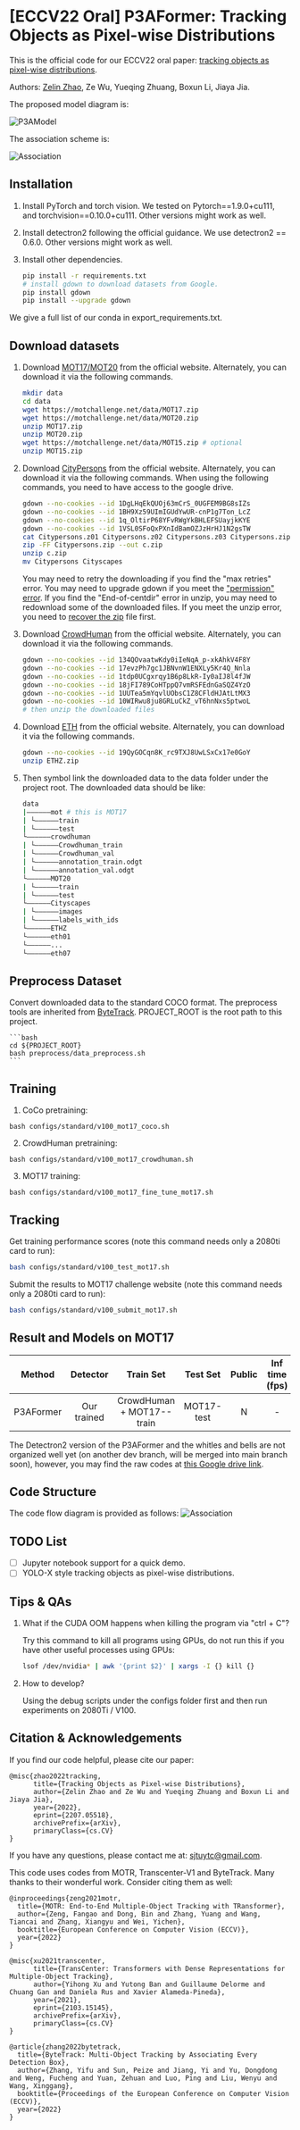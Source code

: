 # [ECCV22 Oral] P3AFormer: Tracking Objects as Pixel-wise Distributions

This is the official code for our ECCV22 oral paper: <a href="https://arxiv.org/abs/2207.05518" target="_blank">tracking objects as pixel-wise distributions</a>.

Authors: [Zelin Zhao](https://sjtuytc.github.io/), Ze Wu, Yueqing Zhuang, Boxun Li, Jiaya Jia.

The proposed model diagram is:

![P3AModel](figs/P3AFormerModel_v12.png "This is P3A Model Diagram")

The association scheme is:

![Association](figs/pixelwise_association_v8.png "This is P3AFormer association scheme")

## Installation

1. Install PyTorch and torch vision. We tested on Pytorch==1.9.0+cu111, and torchvision==0.10.0+cu111. Other versions might work as well.
2. Install detectron2 following the official guidance. We use detectron2 == 0.6.0. Other versions might work as well.
3. Install other dependencies.

   ```bash
   pip install -r requirements.txt
   # install gdown to download datasets from Google.
   pip install gdown
   pip install --upgrade gdown
   ```
We give a full list of our conda in export_requirements.txt.

## Download datasets

1. Download [MOT17/MOT20](https://motchallenge.net/) from the official website. Alternately, you can download it via the following commands.

   ```bash
   mkdir data
   cd data
   wget https://motchallenge.net/data/MOT17.zip
   wget https://motchallenge.net/data/MOT20.zip
   unzip MOT17.zip
   unzip MOT20.zip
   wget https://motchallenge.net/data/MOT15.zip # optional
   unzip MOT15.zip 
   ```

2. Download [CityPersons](https://github.com/Zhongdao/Towards-Realtime-MOT/blob/master/DATASET_ZOO.md) from the official website. Alternately, you can download it via the following commands. When using the following commands, you need to have access to the google drive.

   ```bash
   gdown --no-cookies --id 1DgLHqEkQUOj63mCrS_0UGFEM9BG8sIZs
   gdown --no-cookies --id 1BH9Xz59UImIGUdYwUR-cnP1g7Ton_LcZ
   gdown --no-cookies --id 1q_OltirP68YFvRWgYkBHLEFSUayjkKYE
   gdown --no-cookies --id 1VSL0SFoQxPXnIdBamOZJzHrHJ1N2gsTW
   cat Citypersons.z01 Citypersons.z02 Citypersons.z03 Citypersons.zip > c.zip
   zip -FF Citypersons.zip --out c.zip
   unzip c.zip
   mv Citypersons Cityscapes
   ```

   You may need to retry the downloading if you find the "max retries" error. You may need to upgrade gdown if you meet the ["permission" error](https://github.com/wkentaro/gdown/issues/43). If you find the "End-of-centdir" error in unzip, you may need to redownload some of the downloaded files. If you meet the unzip error, you need to [recover the zip](https://github.com/Zhongdao/Towards-Realtime-MOT/issues/143) file first.

3. Download [CrowdHuman](https://www.crowdhuman.org/) from the official website. Alternately, you can download it via the following commands.

   ```bash
   gdown --no-cookies --id 134QOvaatwKdy0iIeNqA_p-xkAhkV4F8Y
   gdown --no-cookies --id 17evzPh7gc1JBNvnW1ENXLy5Kr4Q_Nnla
   gdown --no-cookies --id 1tdp0UCgxrqy1B6p8LkR-Iy0aIJ8l4fJW
   gdown --no-cookies --id 18jFI789CoHTppQ7vmRSFEdnGaSQZ4YzO
   gdown --no-cookies --id 1UUTea5mYqvlUObsC1Z8CFldHJAtLtMX3
   gdown --no-cookies --id 10WIRwu8ju8GRLuCkZ_vT6hnNxs5ptwoL
   # then unzip the downloaded files
   ```

4. Download [ETH](https://drive.google.com/file/d/19QyGOCqn8K_rc9TXJ8UwLSxCx17e0GoY/view?usp=sharing) from the official website. Alternately, you can download it via the following commands.

   ```bash
   gdown --no-cookies --id 19QyGOCqn8K_rc9TXJ8UwLSxCx17e0GoY
   unzip ETHZ.zip
   ```

5. Then symbol link the downloaded data to the data folder under the project root. The downloaded data should be like:

   ```bash
   data
   |——————mot # this is MOT17
   | └——————train
   | └——————test
   └——————crowdhuman
   | └——————Crowdhuman_train
   | └——————Crowdhuman_val
   | └——————annotation_train.odgt
   | └——————annotation_val.odgt
   └——————MOT20
   | └——————train
   | └——————test
   └——————Cityscapes
   | └——————images
   | └——————labels_with_ids
   └——————ETHZ
   └——————eth01
   └——————...
   └——————eth07
   ```

## Preprocess Dataset

Convert downloaded data to the standard COCO format. The preprocess tools are inherited from [ByteTrack](https://github.com/ifzhang/ByteTrack/tree/main/tools). PROJECT_ROOT is the root path to this project.

    ```bash
    cd ${PROJECT_ROOT}
    bash preprocess/data_preprocess.sh
    ```

## Training
1. CoCo pretraining:
```
bash configs/standard/v100_mot17_coco.sh
```

2. CrowdHuman pretraining:
```
bash configs/standard/v100_mot17_crowdhuman.sh
```

3. MOT17 training:
```
bash configs/standard/v100_mot17_fine_tune_mot17.sh
```

## Tracking
Get training performance scores (note this command needs only a 2080ti card to run):
```bash
bash configs/standard/v100_test_mot17.sh
```

Submit the results to MOT17 challenge website (note this command needs only a 2080ti card to run):
```bash
bash configs/standard/v100_submit_mot17.sh
```

## Result and Models on MOT17


|  Method   | Detector |           Train Set           |    Test Set    | Public | Inf time (fps) | HOTA | MOTA | IDF1 |  FP   |  FN   | IDSw. |                            Config                            |                                                                                                                                                           Download                                                                                                                                                           |
| :-------: | :------: | :---------------------------: | :------------: | :----: | :------------: | :--: | :--: | :--: | :---: | :---: | :---: | :----------------------------------------------------------: | :--------------------------------------------------------------------------------------------------------------------------------------------------------------------------------------------------------------------------------------------------------------------------------------------------------------------------: |
| P3AFormer | Our trained  | CrowdHuman + MOT17--train | MOT17-test |   N    |       -        | 55.9 | 69.3 | 68.9 | 19,275 | 151,200 |  2904  | [config](configs/standard/v100_mot17_coco.sh) | [model](https://drive.google.com/file/d/1ieM8Z-Ey5nb9hiFGHr0mX6jk_jveGvDe/view?usp=sharing)/[submission](https://drive.google.com/drive/folders/1DzmY_xgqu9KPRl19DxYPgFAhI4IZ-sn4?usp=sharing) |

The Detectron2 version of the P3AFormer and the whitles and bells are not organized well yet (on another dev branch, will be merged into main branch soon), however, you may find the raw codes at [this Google drive link](https://drive.google.com/file/d/18NhDIvBNKyRFQYRdEKZkMO0m1hvNyt8L/view?usp=sharing).

## Code Structure

The code flow diagram is provided as follows:
![Association](figs/model_mind_flow.png "This is model diagram of P3AFormer.")

## TODO List

- [ ] Jupyter notebook support for a quick demo.  
- [ ] YOLO-X style tracking objects as pixel-wise distributions.  

## Tips & QAs
1. What if the CUDA OOM happens when killing the program via "ctrl + C"?
   
   Try this command to kill all programs using GPUs, do not run this if you have other useful processes using GPUs:
   ```bash
   lsof /dev/nvidia* | awk '{print $2}' | xargs -I {} kill {}
   ```

2. How to develop?
   
   Using the debug scripts under the configs folder first and then run experiments on 2080Ti / V100.


## Citation & Acknowledgements

If you find our code helpful, please cite our paper:
```
@misc{zhao2022tracking,
      title={Tracking Objects as Pixel-wise Distributions}, 
      author={Zelin Zhao and Ze Wu and Yueqing Zhuang and Boxun Li and Jiaya Jia},
      year={2022},
      eprint={2207.05518},
      archivePrefix={arXiv},
      primaryClass={cs.CV}
}
```
If you have any questions, please contact me at: sjtuytc@gmail.com.


This code uses codes from MOTR, Transcenter-V1 and ByteTrack. Many thanks to their wonderful work. Consider citing them as well:

```
@inproceedings{zeng2021motr,
  title={MOTR: End-to-End Multiple-Object Tracking with TRansformer},
  author={Zeng, Fangao and Dong, Bin and Zhang, Yuang and Wang, Tiancai and Zhang, Xiangyu and Wei, Yichen},
  booktitle={European Conference on Computer Vision (ECCV)},
  year={2022}
}

@misc{xu2021transcenter,
      title={TransCenter: Transformers with Dense Representations for Multiple-Object Tracking}, 
      author={Yihong Xu and Yutong Ban and Guillaume Delorme and Chuang Gan and Daniela Rus and Xavier Alameda-Pineda},
      year={2021},
      eprint={2103.15145},
      archivePrefix={arXiv},
      primaryClass={cs.CV}
}

@article{zhang2022bytetrack,
  title={ByteTrack: Multi-Object Tracking by Associating Every Detection Box},
  author={Zhang, Yifu and Sun, Peize and Jiang, Yi and Yu, Dongdong and Weng, Fucheng and Yuan, Zehuan and Luo, Ping and Liu, Wenyu and Wang, Xinggang},
  booktitle={Proceedings of the European Conference on Computer Vision (ECCV)},
  year={2022}
}
```